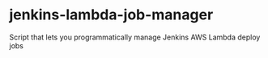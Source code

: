 # jenkins-lambda-job-manager
Script that lets you programmatically manage Jenkins AWS Lambda deploy jobs
